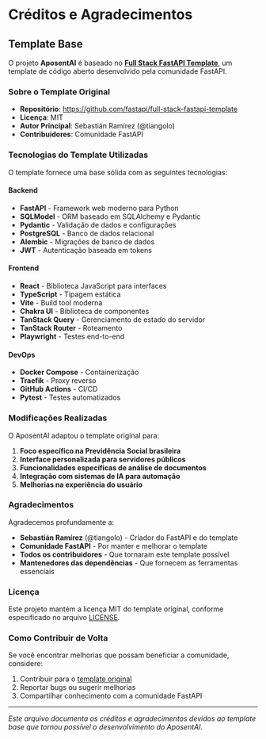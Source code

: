# Créditos e Agradecimentos

## Template Base

O projeto **AposentAI** é baseado no **[Full Stack FastAPI Template](https://github.com/fastapi/full-stack-fastapi-template)**, um template de código aberto desenvolvido pela comunidade FastAPI.

### Sobre o Template Original

- **Repositório**: https://github.com/fastapi/full-stack-fastapi-template
- **Licença**: MIT
- **Autor Principal**: Sebastián Ramírez (@tiangolo)
- **Contribuidores**: Comunidade FastAPI

### Tecnologias do Template Utilizadas

O template fornece uma base sólida com as seguintes tecnologias:

#### Backend
- **FastAPI** - Framework web moderno para Python
- **SQLModel** - ORM baseado em SQLAlchemy e Pydantic
- **Pydantic** - Validação de dados e configurações
- **PostgreSQL** - Banco de dados relacional
- **Alembic** - Migrações de banco de dados
- **JWT** - Autenticação baseada em tokens

#### Frontend
- **React** - Biblioteca JavaScript para interfaces
- **TypeScript** - Tipagem estática
- **Vite** - Build tool moderna
- **Chakra UI** - Biblioteca de componentes
- **TanStack Query** - Gerenciamento de estado do servidor
- **TanStack Router** - Roteamento
- **Playwright** - Testes end-to-end

#### DevOps
- **Docker Compose** - Containerização
- **Traefik** - Proxy reverso
- **GitHub Actions** - CI/CD
- **Pytest** - Testes automatizados

### Modificações Realizadas

O AposentAI adaptou o template original para:

1. **Foco específico na Previdência Social brasileira**
2. **Interface personalizada para servidores públicos**
3. **Funcionalidades específicas de análise de documentos**
4. **Integração com sistemas de IA para automação**
5. **Melhorias na experiência do usuário**

### Agradecimentos

Agradecemos profundamente a:

- **Sebastián Ramírez** (@tiangolo) - Criador do FastAPI e do template
- **Comunidade FastAPI** - Por manter e melhorar o template
- **Todos os contribuidores** - Que tornaram este template possível
- **Mantenedores das dependências** - Que fornecem as ferramentas essenciais

### Licença

Este projeto mantém a licença MIT do template original, conforme especificado no arquivo [LICENSE](LICENSE).

### Como Contribuir de Volta

Se você encontrar melhorias que possam beneficiar a comunidade, considere:

1. Contribuir para o [template original](https://github.com/fastapi/full-stack-fastapi-template)
2. Reportar bugs ou sugerir melhorias
3. Compartilhar conhecimento com a comunidade FastAPI

---

*Este arquivo documenta os créditos e agradecimentos devidos ao template base que tornou possível o desenvolvimento do AposentAI.* 